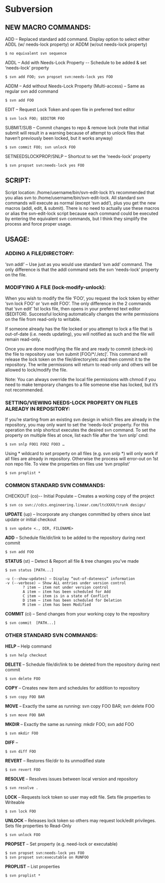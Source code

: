 # Subversion

## NEW MACRO COMMANDS:
ADD – Replaced standard add command. Display option to select either ADDL (w/ needs-lock property) or ADDM (w/out needs-lock property)

	$ no equivalent svn sequence

ADDL – Add with Needs-Lock Property -- Schedule to be added & set ‘needs-lock’ property

	$ svn add FOO; svn propset svn:needs-lock yes FOO

ADDM – Add without Needs-Lock Property (Multi-access) – Same as regular svn add command

	$ svn add FOO

EDIT – Request Lock Token and open file in preferred text editor

	$ svn lock FOO; $EDITOR FOO

SUBMIT/SUB – Commit changes to repo & remove lock (note that initial submit will result in a warning because of attempt to unlock files that haven’t previously been locked, but it works anyway)

	$ svn commit FOO; svn unlock FOO

SETNEEDSLOCKPROP/SNLP – Shortcut to set the ‘needs-lock’ property

	$ svn propset svn:needs-lock yes FOO 

## SCRIPT:
Script location: /home/username/bin/svn-edit-lock
It’s recommended that you alias svn to /home/username/bin/svn-edit-lock. All standard svn commands will execute as normal (except ‘svn add’), plus you get the new macros (addl, edit, & submit). There is no need to actually use these macros or alias the svn-edit-lock script because each command could be executed by entering the equivalent svn commands, but I think they simplify the process and force proper usage.

## USAGE:
### ADDING A FILE/DIRECTORY:
‘svn addl’ – Use just as you would use standard ‘svn add’ command. The only difference is that the addl command sets the svn ‘needs-lock’ property on the file.

### MODIFYING A FILE (lock-modify-unlock):
When you wish to modify the file ‘FOO’, you request the lock token by either ‘svn lock FOO’ or ‘svn edit FOO’. The only difference in the 2 commands that ‘svn edit’ 1st locks file, then opens in your preferred text editor (\$EDITOR). Successful locking automatically changes the write permissions on the file from read-only to writable.

If someone already has the file locked or you attempt to lock a file that is out-of-date (i.e. needs updating), you will notified as such and the file will remain read-only.

Once you are done modifying the file and are ready to commit (check-in) the file to repository use ‘svn submit [FOO/*/./etc]’. This command will release the lock token on the file/directory/etc and then commit it to the repository. The write permissions will return to read-only and others will be allowed to lock/modify the file.

Note: You can always override the local file permissions with chmod if you need to make temporary changes to a file someone else has locked, but it’s not recommended.

### SETTING/VIEWING NEEDS-LOCK PROPERTY ON FILES ALREADY IN REPOSITORY:
If you’re starting from an existing svn design in which files are already in the repository, you may only want to set the ‘needs-lock’ property. For this operation the snlp shortcut executes the desired svn command.
To set the property on multiple files at once, list each file after the ‘svn snlp’ cmd:

    $ svn snlp FOO1 FOO2 FOO3 …

Using * wildcard to set property on all files (e.g. svn snlp *) will only work if all files are already in repository. Otherwise the process will error-out on 1st non repo file.
To view the properties on files use ‘svn proplist’

	$ svn proplist *

### COMMON STANDARD SVN COMMANDS:
CHECKOUT (co)-- Initial Populate – Creates a working copy of the project

    $ svn co svn://cdcs.engineering.linear.com/ltcXXXX/trunk design/

**UPDATE** (up) – Incorporate any changes committed by others since last update or initial checkout

    $ svn update <., DIR, FILENAME>

**ADD** – Schedule file/dir/link to be added to the repository during next commit

	$ svn add FOO

**STATUS** (st) – Detect & Report all file & tree changes you’ve made

    $ svn status [PATH...]
```
-u (--show-updates) – Display “out-of-dateness” information
-v (--verbose) – Show ALL entries under version control
		? item – item not under version control
		A item – item has been scheduled for Add
		C item – item is in a state of Conflict
		D item – item has been scheduled for Deletion
		M item – item has been Modified
```

**COMMIT** (ci) – Send changes from your working copy to the repository

	$ svn commit  [PATH...]

### OTHER STANDARD SVN COMMANDS:
**HELP** – Help command

	$ svn help checkout

**DELETE** – Schedule file/dir/link to be deleted from the repository during next commit

	$ svn delete FOO

**COPY** – Creates new item and schedules for addition to repository

    $ svn copy FOO BAR

**MOVE** – Exactly the same as running: svn copy FOO BAR; svn delete FOO

	$ svn move FOO BAR

**MKDIR** – Exactly the same as running: mkdir FOO; svn add FOO
	
    $ svn mkdir FOO

**DIFF** – 

	$ svn diff FOO

**REVERT** – Restores file/dir to its unmodified state

	$ svn revert FOO

**RESOLVE** – Resolves issues between local version and repository

	$ svn resolve .

**LOCK** – Requests lock token so user may edit file. Sets file properties to Writeable

	$ svn lock FOO

**UNLOCK** – Releases lock token so others may request lock/edit privileges. Sets file properties to Read-Only 

	$ svn unlock FOO

**PROPSET** – Set property (e.g. need-lock or executable)

	$ svn propset svn:needs-lock yes FOO
	$ svn propset svn:executable on RUNFOO

**PROPLIST** – List properties

	$ svn proplist *

